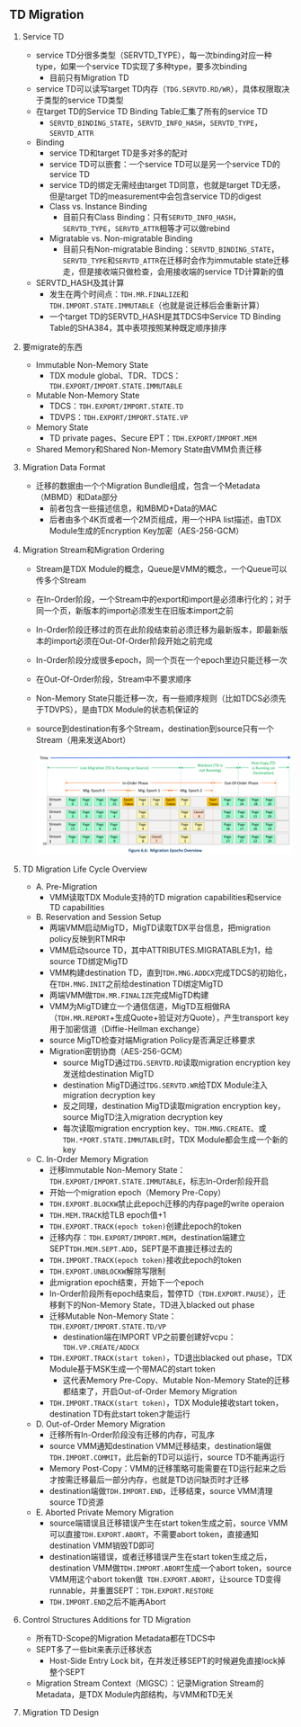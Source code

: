 ## TD Migration

1. Service TD
   - service TD分很多类型（SERVTD_TYPE），每一次binding对应一种type，如果一个service TD实现了多种type，要多次binding
     - 目前只有Migration TD
   - service TD可以读写target TD内存（`TDG.SERVTD.RD/WR`），具体权限取决于类型的service TD类型
   - 在target TD的Service TD Binding Table汇集了所有的service TD
     - `SERVTD_BINDING_STATE`，`SERVTD_INFO_HASH`，`SERVTD_TYPE`，`SERVTD_ATTR`
   - Binding
     - service TD和target TD是多对多的配对
     - service TD可以嵌套：一个service TD可以是另一个service TD的service TD
     - service TD的绑定无需经由target TD同意，也就是target TD无感，但是target TD的measurement中会包含service TD的digest
     - Class vs. Instance Binding
       - 目前只有Class Binding：只有`SERVTD_INFO_HASH`，`SERVTD_TYPE`，`SERVTD_ATTR`相等才可以做rebind
     - Migratable vs. Non-migratable Binding
       - 目前只有Non-migratable Binding：`SERVTD_BINDING_STATE`，`SERVTD_TYPE`和`SERVTD_ATTR`在迁移时会作为immutable state迁移走，但是接收端只做检查，会用接收端的service TD计算新的值
   - SERVTD_HASH及其计算
     - 发生在两个时间点：`TDH.MR.FINALIZE`和`TDH.IMPORT.STATE.IMMUTABLE`（也就是说迁移后会重新计算）
     - 一个target TD的SERVTD_HASH是其TDCS中Service TD Binding Table的SHA384，其中表项按照某种既定顺序排序

2. 要migrate的东西
   - Immutable Non-Memory State
     - TDX module global、TDR、TDCS：`TDH.EXPORT/IMPORT.STATE.IMMUTABLE`
   - Mutable Non-Memory State
     - TDCS：`TDH.EXPORT/IMPORT.STATE.TD`
     - TDVPS：`TDH.EXPORT/IMPORT.STATE.VP`
   - Memory State
     - TD private pages、Secure EPT：`TDH.EXPORT/IMPORT.MEM`
   - Shared Memory和Shared Non-Memory State由VMM负责迁移

3. Migration Data Format

   - 迁移的数据由一个个Migration Bundle组成，包含一个Metadata（MBMD）和Data部分
     - 前者包含一些描述信息，和MBMD+Data的MAC
     - 后者由多个4K页或者一个2M页组成，用一个HPA list描述，由TDX Module生成的Encryption Key加密（AES-256-GCM）

4. Migration Stream和Migration Ordering

   - Stream是TDX Module的概念，Queue是VMM的概念，一个Queue可以传多个Stream

   - 在In-Order阶段，一个Stream中的export和import是必须串行化的；对于同一个页，新版本的import必须发生在旧版本import之前

   - In-Order阶段迁移过的页在此阶段结束前必须迁移为最新版本，即最新版本的import必须在Out-Of-Order阶段开始之前完成

   - In-Order阶段分成很多epoch，同一个页在一个epoch里边只能迁移一次

   - 在Out-Of-Order阶段，Stream中不要求顺序

   - Non-Memory State只能迁移一次，有一些顺序规则（比如TDCS必须先于TDVPS），是由TDX Module的状态机保证的

   - source到destination有多个Stream，destination到source只有一个Stream（用来发送Abort）

     ![TDX Session Overview](./assets/tdx_session.png)

5. TD Migration Life Cycle Overview
   - A. Pre-Migration
     - VMM读取TDX Module支持的TD migration capabilities和service TD capabilities
   - B. Reservation and Session Setup
     - 两端VMM启动MigTD，MigTD读取TDX平台信息，把migration policy反映到RTMR中
     - VMM启动source TD，其中ATTRIBUTES.MIGRATABLE为1，给source TD绑定MigTD
     - VMM构建destination TD，直到`TDH.MNG.ADDCX`完成TDCS的初始化，在`TDH.MNG.INIT`之前给destination TD绑定MigTD
     - 两端VMM做`TDH.MR.FINALIZE`完成MigTD构建
     - VMM为MigTD建立一个通信信道，MigTD互相做RA（`TDH.MR.REPORT`+生成Quote+验证对方Quote），产生transport key用于加密信道（Diffie-Hellman exchange）
     - source MigTD检查对端Migration Policy是否满足迁移要求
     - Migration密钥协商（AES-256-GCM）
       - source MigTD通过`TDG.SERVTD.RD`读取migration encryption key发送给destination MigTD
       - destination MigTD通过`TDG.SERVTD.WR`给TDX Module注入migration decryption key
       - 反之同理，destination MigTD读取migration encryption key，source MigTD注入migration decryption key
       - 每次读取migration encryption key、`TDH.MNG.CREATE`、或`TDH.*PORT.STATE.IMMUTABLE`时，TDX Module都会生成一个新的key
   - C. In-Order Memory Migration
     - 迁移Immutable Non-Memory State：`TDH.EXPORT/IMPORT.STATE.IMMUTABLE`，标志In-Order阶段开启
     - 开始一个migration epoch（Memory Pre-Copy）
     - `TDH.EXPORT.BLOCKW`禁止此epoch迁移的内存page的write operaion
     - `TDH.MEM.TRACK`给TLB epoch值+1
     - `TDH.EXPORT.TRACK(epoch token)`创建此epoch的token
     - 迁移内存：`TDH.EXPORT/IMPORT.MEM`，destination端建立SEPT`TDH.MEM.SEPT.ADD`，SEPT是不直接迁移过去的
     - `TDH.IMPORT.TRACK(epoch token)`接收此epoch的token
     - `TDH.EXPORT.UNBLOCKW`解除写限制
     - 此migration epoch结束，开始下一个epoch
     - In-Order阶段所有epoch结束后，暂停TD（`TDH.EXPORT.PAUSE`），迁移剩下的Non-Memory State，TD进入blacked out phase
     - 迁移Mutable Non-Memory State：`TDH.EXPORT/IMPORT.STATE.TD/VP`
       - destination端在IMPORT VP之前要创建好vcpu： `TDH.VP.CREATE/ADDCX`
     - `TDH.EXPORT.TRACK(start token)`，TD退出blacked out phase，TDX Module基于MSK生成一个带MAC的start token
       - 这代表Memory Pre-Copy、Mutable Non-Memory State的迁移都结束了，开启Out-of-Order Memory Migration
     - `TDH.IMPORT.TRACK(start token)`，TDX Module接收start token，destination TD有此start token才能运行
   - D. Out-of-Order Memory Migration
     - 迁移所有In-Order阶段没有迁移的内存，可乱序
     - source VMM通知destination VMM迁移结束，destination端做`TDH.IMPORT.COMMIT`，此后新的TD可以运行，source TD不能再运行
     - Memory Post-Copy：VMM的迁移策略可能需要在TD运行起来之后才按需迁移最后一部分内存，也就是TD访问缺页时才迁移
     - destination端做`TDH.IMPORT.END`，迁移结束，source VMM清理source TD资源
   - E. Aborted Private Memory Migration
     - source端错误且迁移错误产生在start token生成之前，source VMM可以直接`TDH.EXPORT.ABORT`，不需要abort token，直接通知destination VMM销毁TD即可
     - destination端错误，或者迁移错误产生在start token生成之后，destination VMM做`TDH.IMPORT.ABORT`生成一个abort token，source VMM用这个abort token做` TDH.EXPORT.ABORT`，让source TD变得runnable，并重置SEPT：`TDH.EXPORT.RESTORE`
     - `TDH.IMPORT.END`之后不能再Abort

6. Control Structures Additions for TD Migration

   - 所有TD-Scope的Migration Metadata都在TDCS中
   - SEPT多了一些bit来表示迁移状态
     - Host-Side Entry Lock bit，在并发迁移SEPT的时候避免直接lock掉整个SEPT
   - Migration Stream Context（MIGSC）：记录Migration Stream的Metadata，是TDX Module内部结构，与VMM和TD无关

7. Migration TD Design

